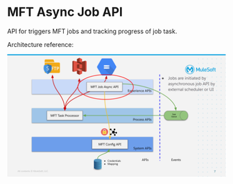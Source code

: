 # MFT Async Job API

API for triggers MFT jobs and tracking progress of job task.

Architecture reference:

![Architecture reference](.images/arch.svg)